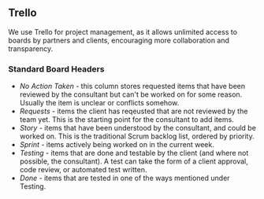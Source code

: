 

## Trello

We use Trello for project management, as it allows unlimited access to boards by partners and clients, encouraging more collaboration and transparency.

### Standard Board Headers

  * *No Action Taken* - this column stores requested items that have been reviewed by the consultant but can't be worked on for some reason. Usually the item is unclear or conflicts somehow.
  * *Requests* - items the client has reqeusted that are not reviewed by the team yet. This is the starting point for the consultant to add items.
  * *Story* - items that have been understood by the consultant, and could be worked on. This is the traditional Scrum backlog list, ordered by priority.
  * *Sprint* - items actively being worked on in the current week.
  * *Testing* - items that are done and testable by the client (and where not possible, the consultant). A test can take the form of a client approval, code review, or automated test written.
  * *Done* - items that are tested in one of the ways mentioned under Testing.
